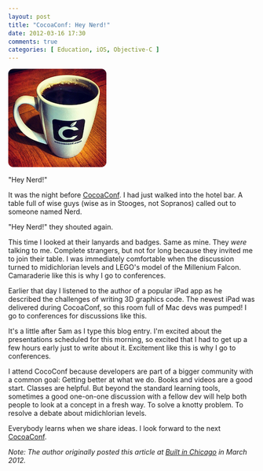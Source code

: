 ```yaml
---
layout: post
title: "CocoaConf: Hey Nerd!"
date: 2012-03-16 17:30
comments: true
categories: [ Education, iOS, Objective-C ]
---
```

![Where will this text appear?](/images/cocoaconf-mug.png "Official Cocoaconf Mug")

"Hey Nerd!"

It was the night before [CocoaConf](http://cocoaconf.com). I had just walked into the hotel bar. A table full of wise guys (wise as in Stooges, not Sopranos) called out to someone named Nerd. 

"Hey Nerd!" they shouted again.

This time I looked at their lanyards and badges. Same as mine. They _were_ talking to me. Complete strangers, but not for long because they invited me to join their table. I was immediately comfortable when the discussion turned to midichlorian levels and LEGO's model of the Millenium Falcon. Camaraderie like this is why I go to conferences.
<!--more--> 
Earlier that day I listened to the author of a popular iPad app as he described the challenges of writing 3D graphics code. The newest iPad was delivered during CocoaConf, so this room full of Mac devs was pumped! I go to conferences for discussions like this.

It's a little after 5am as I type this blog entry. I'm excited about the presentations scheduled for this morning, so excited that I had to get up a few hours early just to write about it. Excitement like this is why I go to conferences.

I attend CocoConf because developers are part of a bigger community with a common goal: Getting better at what we do. Books and videos are a good start. Classes are helpful. But beyond the standard learning tools, sometimes a good one-on-one discussion with a fellow dev will help both people to look at a concept in a fresh way. To solve a knotty problem. To resolve a debate about midichlorian levels.

Everybody learns when we share ideas. I look forward to the next [CocoaConf](http://cocoaconf.com).

_Note: The author originally posted this article at [Built in Chicago](http://www.builtinchicago.org/) in March 2012._
